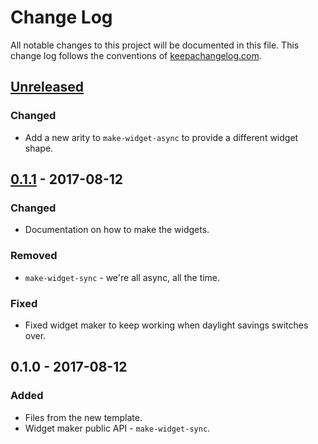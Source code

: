 # Change Log
All notable changes to this project will be documented in this file. This change log follows the conventions of [keepachangelog.com](http://keepachangelog.com/).

## [Unreleased]
### Changed
- Add a new arity to `make-widget-async` to provide a different widget shape.

## [0.1.1] - 2017-08-12
### Changed
- Documentation on how to make the widgets.

### Removed
- `make-widget-sync` - we're all async, all the time.

### Fixed
- Fixed widget maker to keep working when daylight savings switches over.

## 0.1.0 - 2017-08-12
### Added
- Files from the new template.
- Widget maker public API - `make-widget-sync`.

[Unreleased]: https://github.com/your-name/game2048/compare/0.1.1...HEAD
[0.1.1]: https://github.com/your-name/game2048/compare/0.1.0...0.1.1
